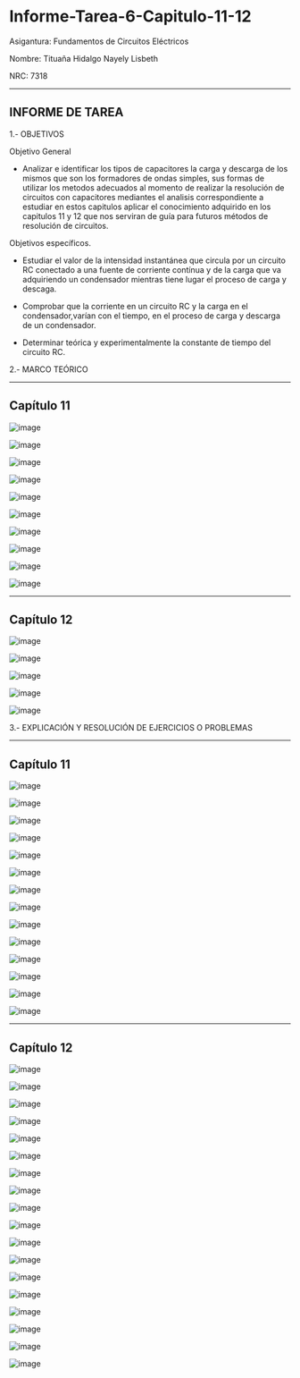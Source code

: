 # Informe-Tarea-6-Capitulo-11-12

Asigantura: Fundamentos de Circuitos Eléctricos

Nombre: Tituaña Hidalgo Nayely Lisbeth

NRC: 7318

------------------------------------------------------------------------------
INFORME DE TAREA
------------------------------------------------------------------------------

1.- OBJETIVOS

Objetivo General

* Analizar e identificar los tipos de capacitores la carga y descarga de los mismos que son los formadores de ondas simples, sus  formas de utilizar los metodos adecuados al momento de realizar la resolución de  circuitos con capacitores mediantes el analisis correspondiente a estudiar en estos capitulos aplicar el  conocimiento adquirido en los capitulos 11 y 12 que nos serviran de guía para futuros métodos de resolución de circuitos.

Objetivos específicos.

* Estudiar el valor de la intensidad instantánea que circula por un circuito RC conectado a una fuente 
de corriente contínua y de la carga que va adquiriendo un condensador mientras tiene lugar el proceso de carga y descaga.

* Comprobar que la corriente en un circuito RC y la carga en el condensador,varían con el tiempo, en el proceso de carga
y descarga de un condensador.

* Determinar teórica y experimentalmente la constante de tiempo del circuito RC.

2.- MARCO TEÓRICO

---------------------------------------------------------------------------------
Capítulo 11
---------------------------------------------------------------------------------

![image](https://user-images.githubusercontent.com/105722861/179156150-3f1dec80-4006-47d0-b967-e16e0a6f6c2d.png)

![image](https://user-images.githubusercontent.com/105722861/179156247-6416d176-4e9f-43ce-88a5-0ee58a0ed246.png)

![image](https://user-images.githubusercontent.com/105722861/179156269-41f83858-a01b-489c-a70a-c9007fd7b971.png)

![image](https://user-images.githubusercontent.com/105722861/179156324-e10ec635-275f-4c19-9e81-7d66889e4793.png)

![image](https://user-images.githubusercontent.com/105722861/179156380-6185262a-e0fe-4bd9-beec-c32cd1d23b53.png)

![image](https://user-images.githubusercontent.com/105722861/179156458-35e5f96e-1602-42ad-86eb-323dd0a199f6.png)

![image](https://user-images.githubusercontent.com/105722861/179156504-56e0d1ce-9963-45fc-a644-1f89974034dd.png)

![image](https://user-images.githubusercontent.com/105722861/179156552-d581df42-2cb0-4ea4-897e-7369be4600bf.png)

![image](https://user-images.githubusercontent.com/105722861/179156609-d9d7aced-1c33-45e3-a3c2-dd76044718ed.png)

![image](https://user-images.githubusercontent.com/105722861/179156648-0063b1de-fda0-480e-bf3e-7664fc3a15a5.png)

---------------------------------------------------------------------------------
Capítulo 12
---------------------------------------------------------------------------------

![image](https://user-images.githubusercontent.com/105722861/179156951-95477332-cccb-4d61-afb6-2a49c5a3fb18.png)

![image](https://user-images.githubusercontent.com/105722861/179157008-a8d1e790-5e7c-4c15-af40-4d1215f7026e.png)

![image](https://user-images.githubusercontent.com/105722861/179157053-17158075-8c62-4b68-9c99-7eb81420ce81.png)

![image](https://user-images.githubusercontent.com/105722861/179157092-d9e77c2a-868e-459a-aecb-7bcc0ff10108.png)

![image](https://user-images.githubusercontent.com/105722861/179157118-d8e49a80-c061-4101-8e07-73e537c7707b.png)







3.- EXPLICACIÓN Y RESOLUCIÓN DE EJERCICIOS O PROBLEMAS

----------------------------------------------------------------------------
Capítulo 11
----------------------------------------------------------------------------

![image](https://user-images.githubusercontent.com/105722861/179157658-53a47b75-2ee4-4ce3-b45c-cb92ccfb0d96.png)

![image](https://user-images.githubusercontent.com/105722861/179157717-08214e8a-fca4-4770-9e81-412900402edb.png)

![image](https://user-images.githubusercontent.com/105722861/179157829-bf2fec4b-106b-4129-97c9-06e99b446dcd.png)

![image](https://user-images.githubusercontent.com/105722861/179157901-232ecf42-948e-4e09-b3b3-8327de4b00a9.png)

![image](https://user-images.githubusercontent.com/105722861/179158064-26924f66-3b9a-4fe2-8cd7-016afe0dc938.png)

![image](https://user-images.githubusercontent.com/105722861/179158138-4ace6176-2e63-40e5-aa14-574ec5fae36e.png)

![image](https://user-images.githubusercontent.com/105722861/179158282-1d62245d-905c-410a-abbf-6d9625af9ebe.png)

![image](https://user-images.githubusercontent.com/105722861/179158470-16739ee8-8dd4-45c0-8265-c4fda61331eb.png)

![image](https://user-images.githubusercontent.com/105722861/179158692-91677fdf-5c28-4ad6-a69d-970dde9b7504.png)

![image](https://user-images.githubusercontent.com/105722861/179158870-6b4aa343-f103-4ded-aa54-5b2594a5bd96.png)

![image](https://user-images.githubusercontent.com/105722861/179158949-a955a7b7-6e7a-4222-8494-31b19cc39493.png)

![image](https://user-images.githubusercontent.com/105722861/179159071-a7895eb8-72ae-43e1-9b5d-48894cba691e.png)

![image](https://user-images.githubusercontent.com/105722861/179159276-bac53862-6bac-4841-a1e3-5cf3c6376ace.png)

![image](https://user-images.githubusercontent.com/105722861/179159332-5614dd9b-cc76-47d7-8dda-c19bed975997.png)

------------------------------------------------------------------------------------
Capítulo 12
------------------------------------------------------------------------------------

![image](https://user-images.githubusercontent.com/105722861/179159788-06915549-0058-49b1-be38-958605ebe049.png)

![image](https://user-images.githubusercontent.com/105722861/179160279-ea82e54a-4c72-45c7-8d07-c2631a850d98.png)

![image](https://user-images.githubusercontent.com/105722861/179160462-eb076997-9f7b-40e2-b193-1ab54642635b.png)

![image](https://user-images.githubusercontent.com/105722861/179160590-69b99abb-f091-417b-bb79-ba1581e5635a.png)

![image](https://user-images.githubusercontent.com/105722861/179160798-a09aac4f-ab79-45ea-9a8b-15b73f6cf864.png)

![image](https://user-images.githubusercontent.com/105722861/179160899-b7399e8c-24b9-4089-a501-d73f522912ad.png)

![image](https://user-images.githubusercontent.com/105722861/179161124-d938fae4-5077-4478-a869-e3a078368957.png)

![image](https://user-images.githubusercontent.com/105722861/179161268-595b13bd-8aa1-42e8-9b55-3fa24b10a603.png)

![image](https://user-images.githubusercontent.com/105722861/179161364-3c54f268-d63b-416d-ac43-14be2d3664fc.png)

![image](https://user-images.githubusercontent.com/105722861/179161479-b0debaab-7b27-4c7f-b789-46450bd2f0d0.png)

![image](https://user-images.githubusercontent.com/105722861/179161663-26938851-df28-4b97-8db2-de6fa545ceb2.png)

![image](https://user-images.githubusercontent.com/105722861/179161865-62f15a41-3d98-46c7-a761-863c1b1ae0e3.png)

![image](https://user-images.githubusercontent.com/105722861/179161988-ad7d05e7-333d-40d0-816f-102001e3c761.png)

![image](https://user-images.githubusercontent.com/105722861/179162118-6d97f74c-b2a3-46cd-b4ed-426a8463b87f.png)

![image](https://user-images.githubusercontent.com/105722861/179162236-f8e47af7-1f9e-4cae-b7fb-76fb4b12c71d.png)

![image](https://user-images.githubusercontent.com/105722861/179162363-4ef3028d-3970-4c32-84f7-50184c3b94bd.png)

![image](https://user-images.githubusercontent.com/105722861/179162593-589c4a29-4282-4500-8fa5-c8b043988576.png)

![image](https://user-images.githubusercontent.com/105722861/179162693-82055eb6-45a2-4d26-9b92-a93d7fcfe145.png)
